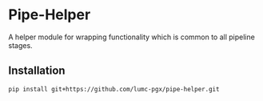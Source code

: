 # Pipe-Helper

A helper module for wrapping functionality which is common to all pipeline stages.

## Installation
```
pip install git+https://github.com/lumc-pgx/pipe-helper.git
```
